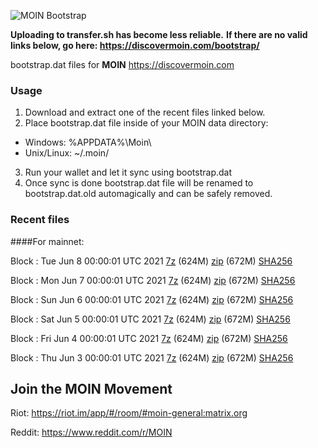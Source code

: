 ![MOIN Bootstrap](https://i.imgur.com/KjM1jMp.jpg)

**Uploading to transfer.sh has become less reliable.**
**If there are no valid links below, go here: https://discovermoin.com/bootstrap/**

bootstrap.dat files for **MOIN** https://discovermoin.com

### Usage

1. Download and extract one of the recent files linked below.
2. Place bootstrap.dat file inside of your MOIN data directory:
 - Windows: %APPDATA%\Moin\
 - Unix/Linux: ~/.moin/
3. Run your wallet and let it sync using bootstrap.dat
4. Once sync is done bootstrap.dat file will be renamed to bootstrap.dat.old automagically and can be safely removed.


### Recent files

####For mainnet:

Block : Tue Jun  8 00:00:01 UTC 2021 [7z](https://transfer.sh/1z2QRG5/bootstrap.dat.20210608.7z) (624M) [zip](https://transfer.sh/16zxJZo/bootstrap.dat.20210608.zip) (672M) [SHA256](https://transfer.sh/1w8jZHA/sha256.txt)

Block : Mon Jun  7 00:00:01 UTC 2021 [7z](https://transfer.sh/16rTiMn/bootstrap.dat.20210607.7z) (624M) [zip](https://transfer.sh/1PrezHw/bootstrap.dat.20210607.zip) (672M) [SHA256](https://transfer.sh/1Vtye7P/sha256.txt)

Block : Sun Jun  6 00:00:01 UTC 2021 [7z](https://transfer.sh/1SB6OuF/bootstrap.dat.20210606.7z) (624M) [zip](https://transfer.sh/1rrZpYy/bootstrap.dat.20210606.zip) (672M) [SHA256](https://transfer.sh/1L5NQPo/sha256.txt)

Block : Sat Jun  5 00:00:01 UTC 2021 [7z](https://transfer.sh/lI1g/bootstrap.dat.20210605.7z) (624M) [zip](https://transfer.sh/1mEfH7I/bootstrap.dat.20210605.zip) (672M) [SHA256](https://transfer.sh/1gP31Zk/sha256.txt)

Block : Fri Jun  4 00:00:01 UTC 2021 [7z](https://transfer.sh/1fqbjtb/bootstrap.dat.20210604.7z) (624M) [zip](https://transfer.sh/14Z3zmk/bootstrap.dat.20210604.zip) (672M) [SHA256](https://transfer.sh/1VeYarl/sha256.txt)

Block : Thu Jun  3 00:00:01 UTC 2021 [7z](https://transfer.sh/1oPLuMJ/bootstrap.dat.20210603.7z) (624M) [zip](https://transfer.sh/1O3bAh1/bootstrap.dat.20210603.zip) (672M) [SHA256](https://transfer.sh/1nV8bJf/sha256.txt)

## Join the MOIN Movement

Riot: https://riot.im/app/#/room/#moin-general:matrix.org

Reddit: https://www.reddit.com/r/MOIN
